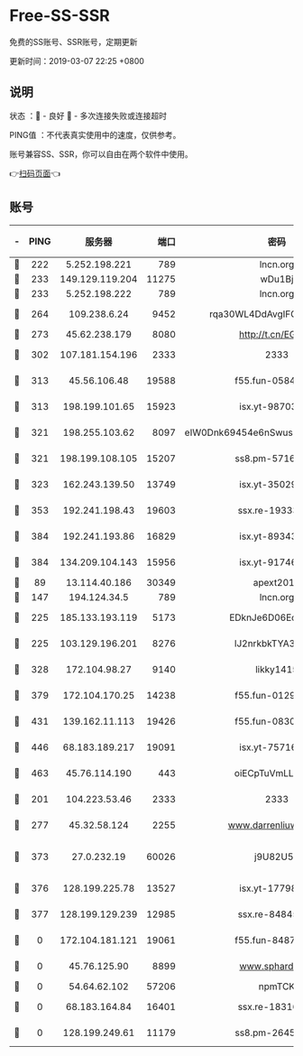 # Free-SS-SSR

免费的SS账号、SSR账号，定期更新

更新时间：2019-03-07 22:25 +0800

## 说明

状态     ：🙂 - 良好 🙁 - 多次连接失败或连接超时

PING值   ：不代表真实使用中的速度，仅供参考。

账号兼容SS、SSR，你可以自由在两个软件中使用。

👉[扫码页面](https://liesauer.github.io/Free-SS-SSR/)👈

## 账号

|-|PING|服务器|端口|密码|加密方式|区域|
|:----:|:----:|:-----:|-----:|:----:|:----:|:----:|
|🙂|222|5.252.198.221|789|lncn.org|rc4|JP|
|🙂|233|149.129.119.204|11275|wDu1Bj|rc4-md5|HK|
|🙂|233|5.252.198.222|789|lncn.org|rc4|JP|
|🙂|264|109.238.6.24|9452|rqa30WL4DdAvgIFG6Fs3znzTa|aes-256-cfb|FR|
|🙂|273|45.62.238.179|8080|http://t.cn/EGJIyrl|rc4-md5|CA|
|🙂|302|107.181.154.196|2333|2333|aes-256-cfb|US|
|🙂|313|45.56.106.48|19588|f55.fun-05844532|aes-256-cfb|US|
|🙂|313|198.199.101.65|15923|isx.yt-98703063|aes-256-cfb|US|
|🙂|321|198.255.103.62|8097|eIW0Dnk69454e6nSwuspv9DmS201tQ0D|aes-256-cfb|US|
|🙂|321|198.199.108.105|15207|ss8.pm-57164721|aes-256-cfb|US|
|🙂|323|162.243.139.50|13749|isx.yt-35029494|aes-256-cfb|US|
|🙂|353|192.241.198.43|19603|ssx.re-19333093|aes-256-cfb|US|
|🙂|384|192.241.193.86|16829|isx.yt-89343714|aes-256-cfb|US|
|🙂|384|134.209.104.143|15956|isx.yt-91746156|aes-256-cfb|SG|
|🙂|89|13.114.40.186|30349|apext2019|chacha20|JP|
|🙂|147|194.124.34.5|789|lncn.org|rc4|JP|
|🙂|225|185.133.193.119|5173|EDknJe6D06EoWDaw|aes-256-cfb|US|
|🙂|225|103.129.196.201|8276|lJ2nrkbkTYA30wv0|aes-256-cfb|US|
|🙂|328|172.104.98.27|9140|likky1415|aes-256-cfb|JP|
|🙂|379|172.104.170.25|14238|f55.fun-01292218|aes-256-cfb|SG|
|🙂|431|139.162.11.113|19426|f55.fun-08309291|aes-256-cfb|SG|
|🙂|446|68.183.189.217|19091|isx.yt-75716228|aes-256-cfb|SG|
|🙂|463|45.76.114.190|443|oiECpTuVmLLxk4Ts|aes-256-cfb|AU|
|🙁|201|104.223.53.46|2333|2333|aes-256-cfb|US|
|🙁|277|45.32.58.124|2255|www.darrenliuwei.com|aes-256-cfb|JP|
|🙁|373|27.0.232.19|60026|j9U82U53|xchacha20-ietf-poly1305|HK|
|🙁|376|128.199.225.78|13527|isx.yt-17798772|aes-256-cfb|SG|
|🙁|377|128.199.129.239|12985|ssx.re-84845857|aes-256-cfb|SG|
|🙁|0|172.104.181.121|19061|f55.fun-84870600|aes-256-cfb|SG|
|🙁|0|45.76.125.90|8899|www.sphard.com|aes-256-cfb|AU|
|🙁|0|54.64.62.102|57206|npmTCK|rc4-md5|JP|
|🙁|0|68.183.164.84|16401|ssx.re-18316811|aes-256-cfb|US|
|🙁|0|128.199.249.61|11179|ss8.pm-26454231|aes-256-cfb|SG|

